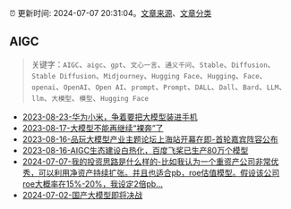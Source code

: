 :alarm_clock: 更新时间: 2024-07-07 20:31:04。[文章来源](/README.md)、[文章分类](/TAGS.md)

## AIGC


> 关键字：`AIGC`、`aigc`、`gpt`、`文心一言`、`通义千问`、`Stable`、`Diffusion`、`Stable Diffusion`、`Midjourney`、`Hugging Face`、`Hugging`、`Face`、`openai`、`OpenAI`、`Open AI`、`prompt`、`Prompt`、`DALL`、`Dall`、`Bard`、`LLM`、`llm`、`大模型`、`模型`、`Hugging Face`



- [2023-08-23-华为小米，争着要把大模型装进手机](https://www.aicaijing.com.cn/article/18594) 
- [2023-08-17-大模型不能再继续“裸奔”了](https://www.aicaijing.com.cn/article/18574) 
- [2023-08-16-品玩大模型产业主题论坛上海站开幕在即-首轮嘉宾阵容公布](https://www.aicaijing.com.cn/article/18569) 
- [2023-08-16-AIGC生态建设白热化，百度飞桨已生产80万个模型](https://www.aicaijing.com.cn/article/18570) 
- [2024-07-07-我的投资思路是什么样的-比如我认为一个重资产公司非常优秀，可以利用净资产持续扩张。并且也适合pb，roe估值模型。假设该公司roe大概率在15%-20%，我设定2倍pb...](https://xueqiu.com/9887656769/296563400) 
- [2024-07-02-国产大模型即将决战](https://posts.careerengine.us/p/6683b79d3a96907421bc3fa3) 

